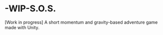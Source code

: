 # -WIP-S.O.S.
[Work in progress] A short momentum and gravity-based adventure game made with Unity.
